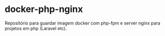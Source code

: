 # docker-php-nginx
Repositório para guardar imagem docker com php-fpm e server nginx para projetos em php (Laravel etc). 
